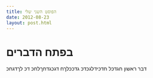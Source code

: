 ```yaml
---
title: הפוסט השני שלי
date: 2012-08-23
layout: post.html
---
```



# בפתח הדברים

דבר ראשון חגדכל חדכידלגכדכ
גדככלךח דגכגדחךלחכ דכ לךדגחכ 